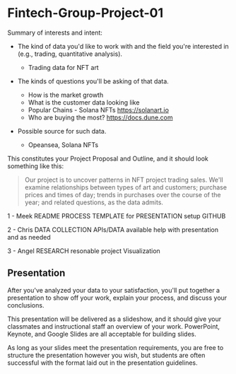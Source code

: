 # Fintech-Group-Project-01

Summary of interests and intent:

* The kind of data you'd like to work with and the field you're interested in (e.g., trading, quantitative analysis).
    * Trading data for NFT art

* The kinds of questions you'll be asking of that data.
    * How is the market growth
    * What is the customer data looking like
    * Popular Chains - Solana NFTs https://solanart.io
    * Who are buying the most?
    https://docs.dune.com

* Possible source for such data.
    * Opeansea, Solana NFTs

This constitutes your Project Proposal and Outline, and it should look something like this:

> Our project is to uncover patterns in NFT project trading sales. We'll examine relationships between types of art and customers; purchase prices and times of day; trends in purchases over the course of the year; and related questions, as the data admits.

1 - Meek
README
PROCESS
TEMPLATE for PRESENTATION
setup GITHUB

2 - Chris
DATA COLLECTION
APIs/DATA available
help with presentation and as needed

3 - Angel
RESEARCH resonable project
Visualization

## Presentation

After you've analyzed your data to your satisfaction, you'll put together a presentation to show off your work, explain your process, and discuss your conclusions.

This presentation will be delivered as a slideshow, and it should give your classmates and instructional staff an overview of your work. PowerPoint, Keynote, and Google Slides are all acceptable for building slides.

As long as your slides meet the presentation requirements, you are free to structure the presentation however you wish, but students are often successful with the format laid out in the presentation guidelines.